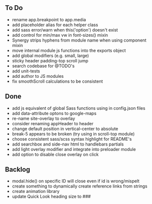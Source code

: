 ## To Do

* rename app.breakpoint to app.media
* add placeholder alias for each helper class
* add sass error/warn when this('option') doesn't exist
* add control for min/max vw in font-sizes() mixin
* Synergy strips hyphens from module name when using component mixin
* move internal module js functions into the exports object
* add global modifiers (e.g. small, large)
* sticky header padding-top scroll jump
* search codebase for @TODO's
* add unit-tests
* add author to JS modules
* fix smoothScroll calculations to be consistent

## Done

* add js equivalent of global Sass functions using in config.json files
* add data-attribute optons to google-maps
* re-name site-overlay to overlay
* consider renaming appHeader to header
* change default position in vertical-center to absolute
* break-5 appears to be broken (try using in scroll-top module)
* choose consistent sass/scss syntax highlight for README's
* add searchbox and side-nav html to handlebars partials
* add light overlay modifier and integrate into preloader module
* add option to disable close overlay on click

## Backlog

* modal.hide() on specific ID will close even if id is wrong/mispelt
* create something to dynamically create reference links from strings
* create animation library
* update Quick Look heading size to ###